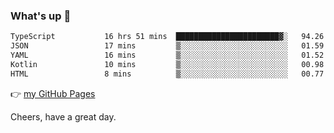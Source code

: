 ### What's up 👋

<!--START_SECTION:waka-->

```txt
TypeScript           16 hrs 51 mins  ███████████████████████▓░   94.26 %
JSON                 17 mins         ▒░░░░░░░░░░░░░░░░░░░░░░░░   01.59 %
YAML                 16 mins         ▒░░░░░░░░░░░░░░░░░░░░░░░░   01.52 %
Kotlin               10 mins         ▒░░░░░░░░░░░░░░░░░░░░░░░░   00.98 %
HTML                 8 mins          ▒░░░░░░░░░░░░░░░░░░░░░░░░   00.77 %
```

<!--END_SECTION:waka-->

👉 [my GitHub Pages](https://ykzhukian.github.io)

Cheers, have a great day.

